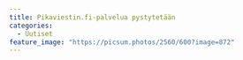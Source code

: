 ```yaml
---
title: Pikaviestin.fi-palvelua pystytetään
categories:
  - Uutiset
feature_image: "https://picsum.photos/2560/600?image=872"
---
```


